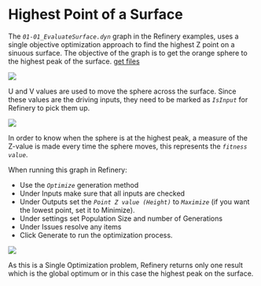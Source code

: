 # Highest Point of a Surface

The _`01-01_EvaluateSurface.dyn`_ graph in the Refinery examples, uses a single objective optimization approach to find the highest Z point on a sinuous surface. The objective of the graph is to get the orange sphere to the highest peak of the surface. [get files](https://github.com/martinstacey/RefineryPrimer/tree/ContentBranch/04-sample-workflows/04-00_sample_files/04-00-01_gettingstarted)

![](https://github.com/martinstacey/RefineryPrimer/tree/f565c2e5d3b423678fe7a90e35b5b52984bbd6fd/.gitbook/assets/applychanges1.png)

U and V values are used to move the sphere across the surface. Since these values are the driving inputs, they need to be marked as _`IsInput`_ for Refinery to pick them up.

![](https://github.com/martinstacey/RefineryPrimer/tree/f565c2e5d3b423678fe7a90e35b5b52984bbd6fd/.gitbook/assets/applychanges2.png)

In order to know when the sphere is at the highest peak, a measure of the Z-value is made every time the sphere moves, this represents the _`fitness value`_.

When running this graph in Refinery:

* Use the _`Optimize`_ generation method
* Under Inputs make sure that all inputs are checked
* Under Outputs set the _`Point Z value (Height)`_ to _`Maximize`_ \(if you want the lowest point, set it to Minimize\).  
* Under settings set Population Size and number of Generations  
* Under Issues resolve any items
* Click Generate to run the optimization process.

![](https://github.com/martinstacey/RefineryPrimer/tree/f565c2e5d3b423678fe7a90e35b5b52984bbd6fd/.gitbook/assets/applychanges3.png)

As this is a Single Optimization problem, Refinery returns only one result which is the global optimum or in this case the highest peak on the surface.

